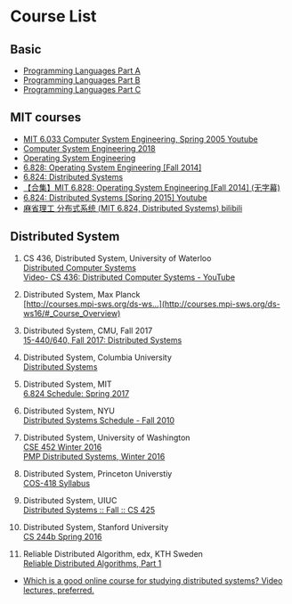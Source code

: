 # Course List

## Basic

* [Programming Languages Part A](https://www.coursera.org/learn/programming-languages/)
* [Programming Languages Part B](https://www.coursera.org/learn/programming-languages-part-b)
* [Programming Languages Part C](https://www.coursera.org/learn/programming-languages-part-c)

## MIT courses
* [MIT 6.033 Computer System Engineering, Spring 2005 Youtube](https://www.youtube.com/playlist?list=PL6535748F59DCA484)
* [Computer System Engineering 2018](https://ocw.mit.edu/courses/electrical-engineering-and-computer-science/6-033-computer-system-engineering-spring-2018/)
* [Operating System Engineering](https://ocw.mit.edu/courses/electrical-engineering-and-computer-science/6-828-operating-system-engineering-fall-2012/#)
* [6.828: Operating System Engineering [Fall 2014]](https://www.youtube.com/playlist?list=PLfciLKR3SgqNJKKIKUliWoNBBH1VHL3AP)
* [6.824: Distributed Systems](https://pdos.csail.mit.edu/6.824/)
* [【合集】MIT 6.828: Operating System Engineering [Fall 2014] (无字幕)](https://www.bilibili.com/video/av15896196/)
* [6.824: Distributed Systems [Spring 2015] Youtube](https://www.youtube.com/playlist?list=PLkcQbKbegkMqiWf7nF8apfMRL4P4sw8UL)
* [麻省理工 分布式系统 (MIT 6.824, Distributed Systems) bilibili](https://www.bilibili.com/video/av38073607/)

## Distributed System

1. CS 436, Distributed System, University of Waterloo  
[Distributed Computer Systems](https://cs.uwaterloo.ca/~rtholmes/teaching/2011winter/cs436/)  
[Video- CS 436: Distributed Computer Systems - YouTube](https://www.youtube.com/playlist?list=PLawkBQ15NDEkDJ5IyLIJUTZ1rRM9YQq6N)

2. Distributed System, Max Planck  
[http://courses.mpi-sws.org/ds-ws...](http://courses.mpi-sws.org/ds-ws16/#_Course_Overview)

3. Distributed System, CMU, Fall 2017  
[15-440/640, Fall 2017: Distributed Systems](http://www.cs.cmu.edu/~15-440/index.html)

4. Distributed System, Columbia University  
[Distributed Systems](https://www.cs.columbia.edu/~du/ds/)

5. Distributed System, MIT  
[6.824 Schedule: Spring 2017](https://pdos.csail.mit.edu/6.824/schedule.html)

6. Distributed System, NYU  
[Distributed Systems Schedule - Fall 2010](http://news.cs.nyu.edu/~jinyang/fa10/schedule.html)  

7. Distributed System, University of Washington  
[CSE 452 Winter 2016](https://courses.cs.washington.edu/courses/cse452/16wi/calendar/lecturelist.html)  
[PMP Distributed Systems, Winter 2016](https://courses.cs.washington.edu/courses/csep552/16wi/)

8. Distributed System, Princeton Universtiy  
[COS-418 Syllabus](https://www.cs.princeton.edu/courses/archive/fall16/cos418/syllabus.html)

9. Distributed System, UIUC  
[Distributed Systems :: Fall :: CS 425](https://courses.engr.illinois.edu/cs425/fa2017/lectures.html)

10. Distributed System, Stanford University  
[CS 244b Spring 2016](http://web.stanford.edu/class/cs244b/#Materials)

11. Reliable Distributed Algorithm, edx, KTH Sweden  
[Reliable Distributed Algorithms, Part 1](https://www.edx.org/course/reliable-distributed-algorithms-part-1-kthx-id2203-1x)

* [Which is a good online course for studying distributed systems? Video lectures, preferred.](https://www.quora.com/Which-is-a-good-online-course-for-studying-distributed-systems-Video-lectures-preferred)
